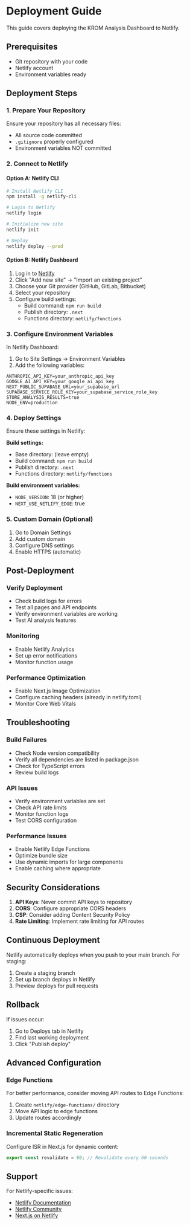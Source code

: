 # Deployment Guide

This guide covers deploying the KROM Analysis Dashboard to Netlify.

## Prerequisites

- Git repository with your code
- Netlify account
- Environment variables ready

## Deployment Steps

### 1. Prepare Your Repository

Ensure your repository has all necessary files:
- All source code committed
- `.gitignore` properly configured
- Environment variables NOT committed

### 2. Connect to Netlify

#### Option A: Netlify CLI
```bash
# Install Netlify CLI
npm install -g netlify-cli

# Login to Netlify
netlify login

# Initialize new site
netlify init

# Deploy
netlify deploy --prod
```

#### Option B: Netlify Dashboard
1. Log in to [Netlify](https://app.netlify.com)
2. Click "Add new site" → "Import an existing project"
3. Choose your Git provider (GitHub, GitLab, Bitbucket)
4. Select your repository
5. Configure build settings:
   - Build command: `npm run build`
   - Publish directory: `.next`
   - Functions directory: `netlify/functions`

### 3. Configure Environment Variables

In Netlify Dashboard:
1. Go to Site Settings → Environment Variables
2. Add the following variables:

```
ANTHROPIC_API_KEY=your_anthropic_api_key
GOOGLE_AI_API_KEY=your_google_ai_api_key
NEXT_PUBLIC_SUPABASE_URL=your_supabase_url
SUPABASE_SERVICE_ROLE_KEY=your_supabase_service_role_key
STORE_ANALYSIS_RESULTS=true
NODE_ENV=production
```

### 4. Deploy Settings

Ensure these settings in Netlify:

**Build settings:**
- Base directory: (leave empty)
- Build command: `npm run build`
- Publish directory: `.next`
- Functions directory: `netlify/functions`

**Build environment variables:**
- `NODE_VERSION`: 18 (or higher)
- `NEXT_USE_NETLIFY_EDGE`: true

### 5. Custom Domain (Optional)

1. Go to Domain Settings
2. Add custom domain
3. Configure DNS settings
4. Enable HTTPS (automatic)

## Post-Deployment

### Verify Deployment
- Check build logs for errors
- Test all pages and API endpoints
- Verify environment variables are working
- Test AI analysis features

### Monitoring
- Enable Netlify Analytics
- Set up error notifications
- Monitor function usage

### Performance Optimization
- Enable Next.js Image Optimization
- Configure caching headers (already in netlify.toml)
- Monitor Core Web Vitals

## Troubleshooting

### Build Failures
- Check Node version compatibility
- Verify all dependencies are listed in package.json
- Check for TypeScript errors
- Review build logs

### API Issues
- Verify environment variables are set
- Check API rate limits
- Monitor function logs
- Test CORS configuration

### Performance Issues
- Enable Netlify Edge Functions
- Optimize bundle size
- Use dynamic imports for large components
- Enable caching where appropriate

## Security Considerations

1. **API Keys**: Never commit API keys to repository
2. **CORS**: Configure appropriate CORS headers
3. **CSP**: Consider adding Content Security Policy
4. **Rate Limiting**: Implement rate limiting for API routes

## Continuous Deployment

Netlify automatically deploys when you push to your main branch. For staging:

1. Create a staging branch
2. Set up branch deploys in Netlify
3. Preview deploys for pull requests

## Rollback

If issues occur:
1. Go to Deploys tab in Netlify
2. Find last working deployment
3. Click "Publish deploy"

## Advanced Configuration

### Edge Functions
For better performance, consider moving API routes to Edge Functions:

1. Create `netlify/edge-functions/` directory
2. Move API logic to edge functions
3. Update routes accordingly

### Incremental Static Regeneration
Configure ISR in Next.js for dynamic content:

```typescript
export const revalidate = 60; // Revalidate every 60 seconds
```

## Support

For Netlify-specific issues:
- [Netlify Documentation](https://docs.netlify.com)
- [Netlify Community](https://community.netlify.com)
- [Next.js on Netlify](https://docs.netlify.com/frameworks/next-js/)